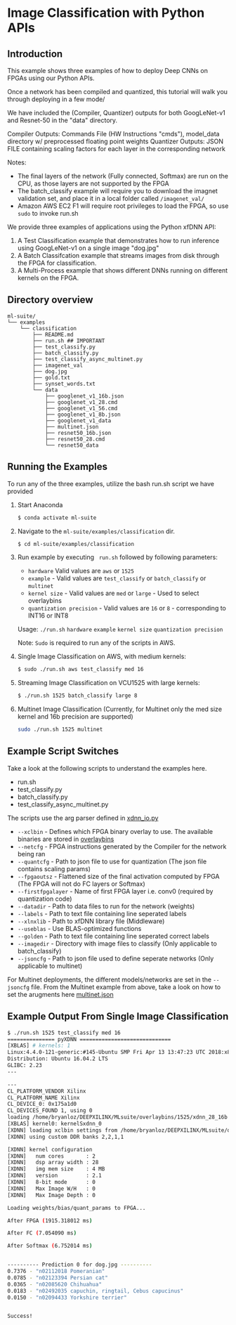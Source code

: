 # Image Classification with Python APIs

## Introduction
This example shows three examples of how to deploy Deep CNNs on FPGAs using our Python APIs.

Once a network has been compiled and quantized, this tutorial will walk you through deploying in a few mode/

We have included the (Compiler, Quantizer) outputs for both GoogLeNet-v1 and Resnet-50 in the "data" directory.

Compiler Outputs: Commands File (HW Instructions "cmds"), model_data directory w/ preprocessed floating point weights
Quantizer Outputs: JSON FILE containing scaling factors for each layer in the corresponding network  

Notes:
* The final layers of the network (Fully connected, Softmax) are run on the CPU, as those layers are not supported by the FPGA
* The batch_classify example will require you to download the imagnet validation set, and place it in a local folder called `/imagenet_val/`
* Amazon AWS EC2 F1 will require root privileges to load the FPGA, so use `sudo` to invoke run.sh

We provide three examples of applications using the Python xfDNN API:

1. A Test Classification example that demonstrates how to run inference using GoogLeNet-v1 on a single image "dog.jpg"
2. A Batch Classifcation example that streams images from disk through the FPGA for classification.
3. A Multi-Process example that shows different DNNs running on different kernels on the FPGA.

## Directory overview

```
ml-suite/
└── examples
    └── classification
        ├── README.md
        ├── run.sh ## IMPORTANT
        ├── test_classify.py
        ├── batch_classify.py
        ├── test_classify_async_multinet.py
        ├── imagenet_val
        ├── dog.jpg
        ├── gold.txt
        ├── synset_words.txt
        └── data                                                                                           
            ├── googlenet_v1_16b.json                                                                      
            ├── googlenet_v1_28.cmd                                                                        
            ├── googlenet_v1_56.cmd                                                                        
            ├── googlenet_v1_8b.json                                                                       
            ├── googlenet_v1_data                                                                          
            ├── multinet.json                                                                              
            ├── resnet50_16b.json                                                                          
            ├── resnet50_28.cmd                                                                            
            └── resnet50_data                                                                              

```

## Running the Examples  

To run any of the three examples, utilize the bash run.sh script we have provided  

1. Start Anaconda
    ```sh
    $ conda activate ml-suite
    ```

2. Navigate to the `ml-suite/examples/classification` dir.
    ```sh
    $ cd ml-suite/examples/classification
    ```

3. Run example by executing ` run.sh` followed by following parameters:
    - `hardware` Valid values are `aws` or `1525`
    - `example` - Valid values are `test_classify` or `batch_classify` or `multinet`
    - `kernel size` - Valid values are `med` or `large` - Used to select overlaybins
    - `quantization precision` - Valid values are `16` or `8` - corresponding to INT16 or INT8

    Usage: `./run.sh` `hardware` `example` `kernel size` `quantization precision`

    Note: `Sudo` is required to run any of the scripts in AWS.

4. Single Image Classification on AWS, with medium kernels:
    ```sh
    $ sudo ./run.sh aws test_classify med 16
    ```

5. Streaming Image Classification on VCU1525 with large kernels:
    ```sh
    $ ./run.sh 1525 batch_classify large 8
    ```
6. Multinet Image Classification (Currently, for Multinet only the med size kernel and 16b precision are supported)
    ```sh
    sudo ./run.sh 1525 multinet
    ```


## Example Script Switches
Take a look at the following scripts to understand the examples here.
* run.sh
* test_classify.py
* batch_classify.py
* test_classify_async_multinet.py  

The scripts use the arg parser defined in [xdnn_io.py](../../xfdnn/rt/xdnn_io.py)

- `--xclbin` 		- Defines which FPGA binary overlay to use. The available binaries are stored in [overlaybins](../../overlaybins)
- `--netcfg` 	    - FPGA instructions generated by the Compiler for the network being ran
- `--quantcfg`      - Path to json file to use for quantization (The json file contains scaling params)
- `--fpgaoutsz`	    - Flattened size of the final activation computed by FPGA (The FPGA will not do FC layers or Softmax)
- `--firstfpgalayer` - Name of first FPGA layer i.e. conv0 (required by quantization code)
- `--datadir`		- Path to data files to run for the network (weights)
- `--labels`		- Path to text file containing line seperated labels
- `--xlnxlib`		- Path to xfDNN library file (Middleware)
- `--useblas`		- Use BLAS-optimized functions
- `--golden`		- Path to text file containing line seperated correct labels
- `--imagedir`	    - Directory with image files to classify (Only applicable to batch_classify)
- `--jsoncfg`       - Path to json file used to define seperate networks (Only applicable to multinet)

For Multinet deployments, the different models/networks are set in the `--jsoncfg` file. From the Multinet example from above, take a look on how to set the arugments here [multinet.json][]

## Example Output From Single Image Classification


  ```sh
  $ ./run.sh 1525 test_classify med 16
  =============== pyXDNN =============================
  [XBLAS] # kernels: 1
  Linux:4.4.0-121-generic:#145-Ubuntu SMP Fri Apr 13 13:47:23 UTC 2018:x86_64
  Distribution: Ubuntu 16.04.2 LTS
  GLIBC: 2.23
  ---

  ---
  CL_PLATFORM_VENDOR Xilinx
  CL_PLATFORM_NAME Xilinx
  CL_DEVICE_0: 0x175a1d0
  CL_DEVICES_FOUND 1, using 0
  loading /home/bryanloz/DEEPXILINX/MLsuite/overlaybins/1525/xdnn_28_16b.xclbin
  [XBLAS] kernel0: kernelSxdnn_0
  [XDNN] loading xclbin settings from /home/bryanloz/DEEPXILINX/MLsuite/overlaybins/1525/xdnn_28_16b.xclbin.json
  [XDNN] using custom DDR banks 2,2,1,1

  [XDNN] kernel configuration
  [XDNN]   num cores       : 2
  [XDNN]   dsp array width : 28
  [XDNN]   img mem size    : 4 MB
  [XDNN]   version         : 2.1
  [XDNN]   8-bit mode      : 0
  [XDNN]   Max Image W/H   : 0
  [XDNN]   Max Image Depth : 0

  Loading weights/bias/quant_params to FPGA...

  After FPGA (1915.318012 ms)

  After FC (7.054090 ms)

  After Softmax (6.752014 ms)


  ---------- Prediction 0 for dog.jpg ----------
  0.7376 - "n02112018 Pomeranian"
  0.0785 - "n02123394 Persian cat"
  0.0365 - "n02085620 Chihuahua"
  0.0183 - "n02492035 capuchin, ringtail, Cebus capucinus"
  0.0150 - "n02094433 Yorkshire terrier"


  Success!
  ```

  [multinet.json]: data/multinet.json
